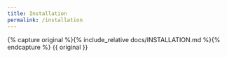 ```yaml
---
title: Installation
permalink: /installation
---
```

{% capture original %}{% include_relative docs/INSTALLATION.md %}{% endcapture %}
{{ original }}